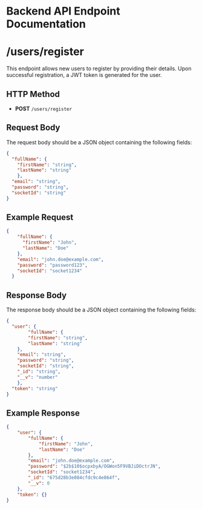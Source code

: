 # Backend API Endpoint Documentation 
# /users/register

This endpoint allows new users to register by providing their details. Upon successful registration, a JWT token is generated for the user.

## HTTP Method
- **POST** `/users/register`

## Request Body
The request body should be a JSON object containing the following fields:

```json
{
  "fullName": {
    "firstName": "string",
    "lastName": "string"
    },
  "email": "string",
  "password": "string",
  "socketId": "string"
}
```
## Example Request
```json
{
    "fullName": {
      "firstName": "John",
      "lastName": "Doe"
    },
    "email": "john.doe@example.com",
    "password": "password123",
    "socketId": "socket1234"
  }
```

## Response Body
The response body should be a JSON object containing the following fields:

```json
{
  "user": {
        "fullName": {
        "firstName": "string",
        "lastName": "string"
    },
    "email": "string",
    "password": "string",
    "socketId": "string",
    "_id": "string",
    "__v": "number"
    },
  "token": "string"
}
```

## Example Response
```json
{
    "user": {
        "fullName": {
            "firstName": "John",
            "lastName": "Doe"
        },
        "email": "john.doe@example.com",
        "password": "$2b$10$ocpxbyA/OGWon5F9VBJiDOctrJN",
        "socketId": "socket1234",
        "_id": "675d28b3e084cfdc9c4e864f",
        "__v": 0
    },
    "token": {}
}
```

